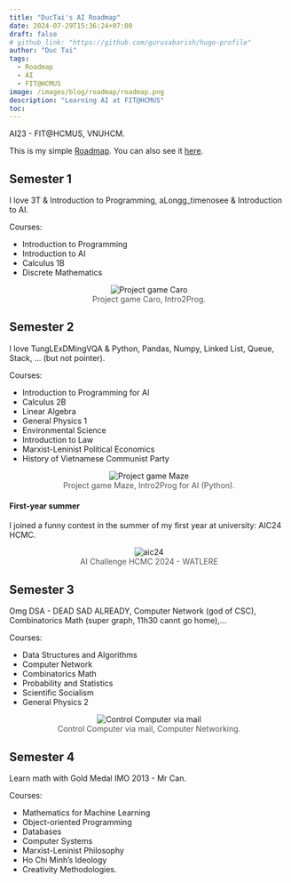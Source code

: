 ```yaml
---
title: "DucTai's AI Roadmap"
date: 2024-07-29T15:36:24+07:00
draft: false
# github_link: "https://github.com/gurusabarish/hugo-profile"
author: "Duc Tai"
tags:
  - Roadmap
  - AI
  - FIT@HCMUS
image: /images/blog/roadmap/roadmap.png 
description: "Learning AI at FIT@HCMUS"
toc: 
---
```


AI23 - FIT@HCMUS, VNUHCM.

This is my simple [Roadmap](https://roadmap.sh/r/ai-hcmus). You can also see it [here](https://github.com/users/ductai05/projects/1).

## Semester 1

I love 3T & Introduction to Programming, aLongg_timenosee & Introduction to AI.

Courses:

- Introduction to Programming
- Introduction to AI
- Calculus 1B
- Discrete Mathematics

<figure style="text-align: center; margin-bottom: 20px;">
  <img src="/images/blog/roadmap/nmlt.png" alt="Project game Caro" style="max-width: 90%; height: auto;">
  <figcaption style="font-size: 14px; color: #555;">Project game Caro, Intro2Prog.</figcaption>
</figure>


## Semester 2

I love TungLExDMingVQA & Python, Pandas, Numpy, Linked List, Queue, Stack, ... (but not pointer).

Courses:

- Introduction to Programming for AI
- Calculus 2B
- Linear Algebra
- General Physics 1
- Environmental Science
- Introduction to Law
- Marxist-Leninist Political Economics
- History of Vietnamese Communist Party

<figure style="text-align: center; margin-bottom: 20px;">
  <img src="/images/blog/roadmap/mazegame.png" alt="Project game Maze" style="max-width: 90%; height: auto;">
  <figcaption style="font-size: 14px; color: #555;">Project game Maze, Intro2Prog for AI (Python).</figcaption>
</figure>

#### First-year summer

I joined a funny contest in the summer of my first year at university: AIC24 HCMC.

<figure style="text-align: center; margin-bottom: 20px;">
  <img src="/images/blog/roadmap/aic24.png" alt="aic24" style="max-width: 90%; height: auto;">
  <figcaption style="font-size: 14px; color: #555;">AI Challenge HCMC 2024 - WATLERE</figcaption>
</figure>


## Semester 3

Omg DSA - DEAD SAD ALREADY, Computer Network (god of CSC), Combinatorics Math (super graph, 11h30 cannt go home),...

Courses:

- Data Structures and Algorithms
- Computer Network
- Combinatorics Math
- Probability and Statistics
- Scientific Socialism
- General Physics 2


<figure style="text-align: center; margin-bottom: 20px;">
  <img src="/images/blog/roadmap/socket.png" alt="Control Computer via mail" style="max-width: 90%; height: auto;">
  <figcaption style="font-size: 14px; color: #555;">Control Computer via mail, Computer Networking.</figcaption>
</figure>

## Semester 4

Learn math with Gold Medal IMO 2013 - Mr Can. 

Courses:
- Mathematics for Machine Learning
- Object-oriented Programming
- Databases
- Computer Systems 
- Marxist-Leninist Philosophy
- Ho Chi Minh’s Ideology
- Creativity Methodologies.